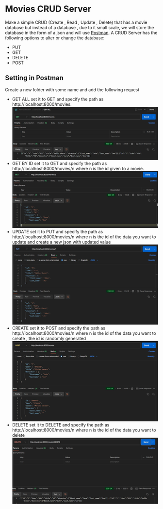 # Movies CRUD Server

Make a simple CRUD (Create , Read , Update , Delete) that has a movie database but instead of a database , due to it small scale, we will store the database in the form of a json and will use [Postman](https:/www.postman.com/).
A CRUD Server has the following options to alter or change the database:

- PUT
- GET
- DELETE
- POST


## Setting in Postman
Create a new folder with some name and add the following request

- GET ALL
	set it to GET and specify the path as http://localhost:8000/movies.
	![](mdi/get_all.jpg "Get all in Postman")
- GET BY ID
	set it to GET and specify the path as http://localhost:8000/movies/n where n is the id given to a movie.
	![](mdi/get_id1.jpg "Get by id in Postman")
- UPDATE
	set it to PUT and specify the path as http://localhost:8000/movies/n  where n is the id of the data you want to update and create a new json with updated value
	![](mdi/update.jpg "Update in Postman")
- CREATE
	set it to POST and specify the path as http://localhost:8000/movies/n  where n is the id of the data you want to create , the id is randomly generated
	![](mdi/create.jpg "Create in Postman")
- DELETE
	set it to DELETE and specify the path as http://localhost:8000/movies/n  where n is the id of the data you want to delete
![](mdi/delete.jpg "Delet in Postman")
